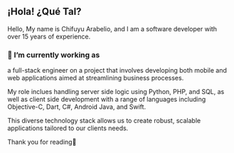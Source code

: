 ## ¡Hola! ¿Qué Tal?
Hello, My name is Chifuyu Arabelio, and I am a software developer with over 15 years of experience.

### 🔭 I’m currently working as
a full-stack engineer on a project that involves developing both mobile and web applications aimed at streamlining business processes.

My role inclues handling server side logic using Python, PHP, and SQL, as well as client side development with a range of languages including Objective-C, Dart, C#, Android Java, and Swift.

This diverse technology stack allows us to create robust, scalable applications tailored to our clients needs.

Thank you for reading🌷

<!--
**ChifuyuArabelio/ChifuyuArabelio** is a ✨ _special_ ✨ repository because its `README.md` (this file) appears on your GitHub profile.

Here are some ideas to get you started:

- 🔭 I’m currently working on ...
- 🌱 I’m currently learning ...
- 👯 I’m looking to collaborate on ...
- 🤔 I’m looking for help with ...
- 💬 Ask me about ...
- 📫 How to reach me: ...
- 😄 Pronouns: ...
- ⚡ Fun fact: ...
-->

